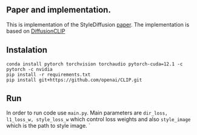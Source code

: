 ## Paper and implementation.

This is implementation of the StyleDiffusion [paper](https://arxiv.org/abs/2308.07863). The implementation is based on [DiffusionCLIP](https://github.com/gwang-kim/DiffusionCLIP/blob/master/diffusionclip.py)



## Instalation


```
conda install pytorch torchvision torchaudio pytorch-cuda=12.1 -c pytorch -c nvidia
pip install -r requirements.txt
pip install git+https://github.com/openai/CLIP.git
```


## Run

In order to run code use `main.py`. Main parameters are `dir_loss, l1_loss_w, style_loss_w` which control loss weights and also `style_image` which is the path to 
style image.
`



